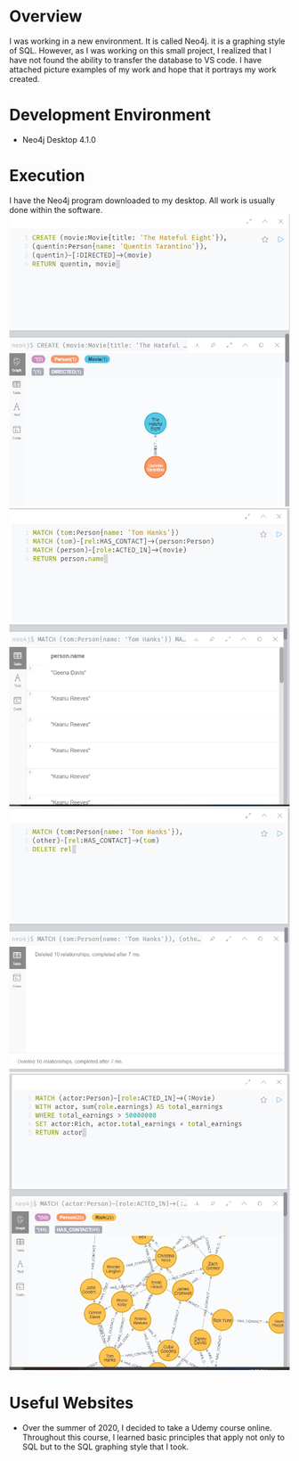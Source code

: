 # Overview
I was working in a new environment. It is called Neo4j. it is a graphing style of SQL. However, as I was working on this small project, I realized that I have not found the ability to transfer the database to VS code. I have attached picture examples of my work and hope that it portrays my work created. 

# Development Environment
* Neo4j Desktop 4.1.0
# Execution 
I have the Neo4j program downloaded to my desktop. All work is usually done within the software. 
![Result of creating new data for the table](SQLGraphCreateNew.PNG)
![Result of creating and finding matches in the data](SQLGraphMatch.PNG)
![Result of deleting data from the graph](SQLGraphDeleteRel.PNG)
![Result of creating new information for data already inside graph](SQLGraphSetNew.PNG)


# Useful Websites
* Over the summer of 2020, I decided to take a Udemy course online. Throughout this course, I learned basic principles that apply not only to SQL but to the SQL graphing style that I took.  